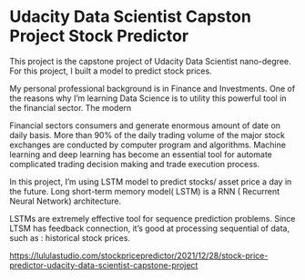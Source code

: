 # Udacity Data Scientist Capston Project Stock Predictor


This project is the capstone project of Udacity Data Scientist nano-degree. For this project, I built a model to predict stock prices. 

My personal professional background is in Finance and Investments. One of the reasons why I’m learning Data Science is to utility this powerful tool in the financial sector. The modern  

Financial sectors consumers and generate enormous amount of date on daily basis. More than 90% of the daily trading volume of the major stock exchanges are conducted by computer program and algorithms. Machine learning and deep learning has become an essential tool for automate complicated trading decision making and trade execution process.  

In this project, I’m using LSTM model to predict stocks/ asset price a day in the future. Long short-term memory model( LSTM) is a RNN ( Recurrent Neural Network) architecture.

LSTMs are extremely effective tool for sequence prediction problems. Since LTSM has feedback connection, it’s good at processing sequential of data, such as : historical stock prices. 

https://lululastudio.com/stockpricepredictor/2021/12/28/stock-price-predictor-udacity-data-scientist-capstone-project
